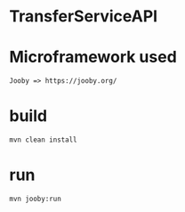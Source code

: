 # TransferServiceAPI

# Microframework used
	Jooby => https://jooby.org/


# build

	mvn clean install

# run

	mvn jooby:run
